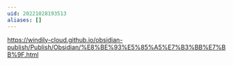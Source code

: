 ```yaml
---
uid: 20221028193513
aliases: []
---
```

https://windily-cloud.github.io/obsidian-publish/Publish/Obsidian/%E8%BE%93%E5%85%A5%E7%B3%BB%E7%BB%9F.html